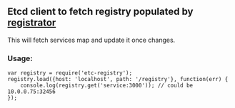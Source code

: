 ## Etcd client to fetch registry populated by [registrator](http://github.com/gliderlabs/registrator)

This will fetch services map and update it once changes.

### Usage:

```
var registry = require('etc-registry');
registry.load({host: 'localhost', path: '/registry'}, function(err) {
    console.log(registry.get('service:3000')); // could be 10.0.0.75:32456
});
```